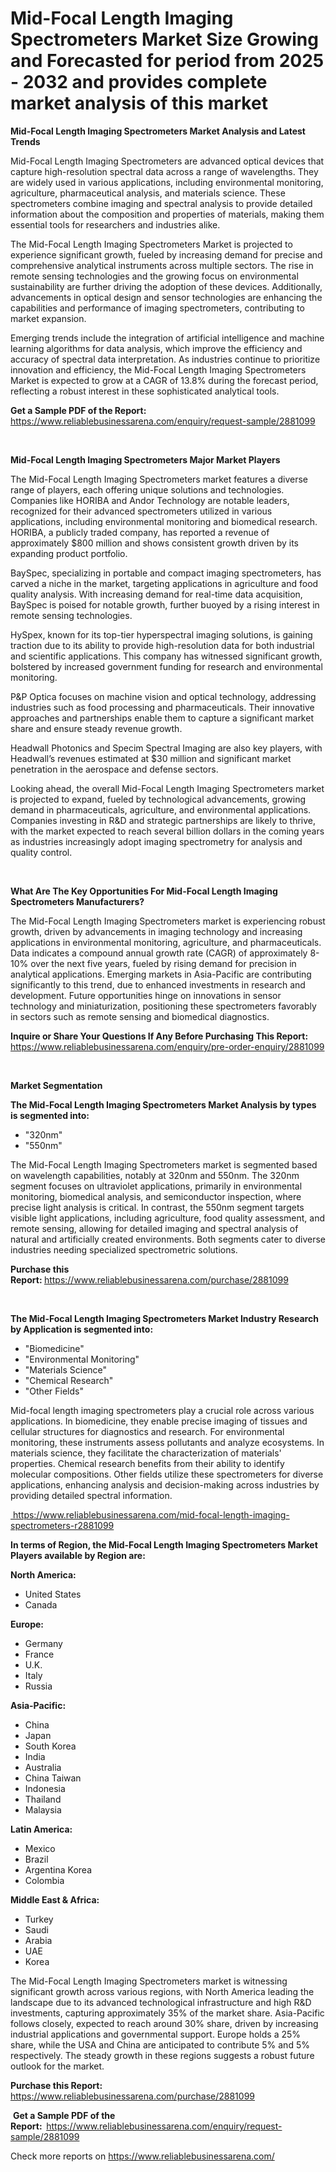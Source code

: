 <p><h1>Mid-Focal Length Imaging Spectrometers Market Size Growing and Forecasted for period from 2025 - 2032 and provides complete market analysis of this market</h1></p><p><strong>Mid-Focal Length Imaging Spectrometers Market Analysis and Latest Trends</strong></p>
<p><p>Mid-Focal Length Imaging Spectrometers are advanced optical devices that capture high-resolution spectral data across a range of wavelengths. They are widely used in various applications, including environmental monitoring, agriculture, pharmaceutical analysis, and materials science. These spectrometers combine imaging and spectral analysis to provide detailed information about the composition and properties of materials, making them essential tools for researchers and industries alike.</p><p>The Mid-Focal Length Imaging Spectrometers Market is projected to experience significant growth, fueled by increasing demand for precise and comprehensive analytical instruments across multiple sectors. The rise in remote sensing technologies and the growing focus on environmental sustainability are further driving the adoption of these devices. Additionally, advancements in optical design and sensor technologies are enhancing the capabilities and performance of imaging spectrometers, contributing to market expansion.</p><p>Emerging trends include the integration of artificial intelligence and machine learning algorithms for data analysis, which improve the efficiency and accuracy of spectral data interpretation. As industries continue to prioritize innovation and efficiency, the Mid-Focal Length Imaging Spectrometers Market is expected to grow at a CAGR of 13.8% during the forecast period, reflecting a robust interest in these sophisticated analytical tools.</p></p>
<p><strong>Get a Sample PDF of the Report:&nbsp;</strong> <a href="https://www.reliablebusinessarena.com/enquiry/request-sample/2881099?utm_campaign=3262&utm_medium=2&utm_source=Github&utm_content=ia&utm_term=12032025&utm_id=mid-focal-length-imaging-spectrometers">https://www.reliablebusinessarena.com/enquiry/request-sample/2881099</a></p>
<p>&nbsp;</p>
<p><strong>Mid-Focal Length Imaging Spectrometers Major Market Players</strong></p>
<p><p>The Mid-Focal Length Imaging Spectrometers market features a diverse range of players, each offering unique solutions and technologies. Companies like HORIBA and Andor Technology are notable leaders, recognized for their advanced spectrometers utilized in various applications, including environmental monitoring and biomedical research. HORIBA, a publicly traded company, has reported a revenue of approximately $800 million and shows consistent growth driven by its expanding product portfolio.</p><p>BaySpec, specializing in portable and compact imaging spectrometers, has carved a niche in the market, targeting applications in agriculture and food quality analysis. With increasing demand for real-time data acquisition, BaySpec is poised for notable growth, further buoyed by a rising interest in remote sensing technologies.</p><p>HySpex, known for its top-tier hyperspectral imaging solutions, is gaining traction due to its ability to provide high-resolution data for both industrial and scientific applications. This company has witnessed significant growth, bolstered by increased government funding for research and environmental monitoring.</p><p>P&P Optica focuses on machine vision and optical technology, addressing industries such as food processing and pharmaceuticals. Their innovative approaches and partnerships enable them to capture a significant market share and ensure steady revenue growth.</p><p>Headwall Photonics and Specim Spectral Imaging are also key players, with Headwall’s revenues estimated at $30 million and significant market penetration in the aerospace and defense sectors.</p><p>Looking ahead, the overall Mid-Focal Length Imaging Spectrometers market is projected to expand, fueled by technological advancements, growing demand in pharmaceuticals, agriculture, and environmental applications. Companies investing in R&D and strategic partnerships are likely to thrive, with the market expected to reach several billion dollars in the coming years as industries increasingly adopt imaging spectrometry for analysis and quality control.</p></p>
<p>&nbsp;</p>
<p><strong>What Are The Key Opportunities For Mid-Focal Length Imaging Spectrometers Manufacturers?</strong></p>
<p><p>The Mid-Focal Length Imaging Spectrometers market is experiencing robust growth, driven by advancements in imaging technology and increasing applications in environmental monitoring, agriculture, and pharmaceuticals. Data indicates a compound annual growth rate (CAGR) of approximately 8-10% over the next five years, fueled by rising demand for precision in analytical applications. Emerging markets in Asia-Pacific are contributing significantly to this trend, due to enhanced investments in research and development. Future opportunities hinge on innovations in sensor technology and miniaturization, positioning these spectrometers favorably in sectors such as remote sensing and biomedical diagnostics.</p></p>
<p><strong>Inquire or Share Your Questions If Any Before Purchasing This Report:</strong> <a href="https://www.reliablebusinessarena.com/enquiry/pre-order-enquiry/2881099?utm_campaign=3262&utm_medium=2&utm_source=Github&utm_content=ia&utm_term=12032025&utm_id=mid-focal-length-imaging-spectrometers">https://www.reliablebusinessarena.com/enquiry/pre-order-enquiry/2881099</a></p>
<p>&nbsp;</p>
<p><strong>Market Segmentation</strong></p>
<p><strong>The Mid-Focal Length Imaging Spectrometers Market Analysis by types is segmented into:</strong></p>
<p><ul><li>"320nm"</li><li>"550nm"</li></ul></p>
<p><p>The Mid-Focal Length Imaging Spectrometers market is segmented based on wavelength capabilities, notably at 320nm and 550nm. The 320nm segment focuses on ultraviolet applications, primarily in environmental monitoring, biomedical analysis, and semiconductor inspection, where precise light analysis is critical. In contrast, the 550nm segment targets visible light applications, including agriculture, food quality assessment, and remote sensing, allowing for detailed imaging and spectral analysis of natural and artificially created environments. Both segments cater to diverse industries needing specialized spectrometric solutions.</p></p>
<p><strong>Purchase this Report:&nbsp;</strong><a href="https://www.reliablebusinessarena.com/purchase/2881099?utm_campaign=3262&utm_medium=2&utm_source=Github&utm_content=ia&utm_term=12032025&utm_id=mid-focal-length-imaging-spectrometers">https://www.reliablebusinessarena.com/purchase/2881099</a></p>
<p>&nbsp;</p>
<p><strong>The Mid-Focal Length Imaging Spectrometers Market Industry Research by Application is segmented into:</strong></p>
<p><ul><li>"Biomedicine"</li><li>"Environmental Monitoring"</li><li>"Materials Science"</li><li>"Chemical Research"</li><li>"Other Fields"</li></ul></p>
<p><p>Mid-focal length imaging spectrometers play a crucial role across various applications. In biomedicine, they enable precise imaging of tissues and cellular structures for diagnostics and research. For environmental monitoring, these instruments assess pollutants and analyze ecosystems. In materials science, they facilitate the characterization of materials' properties. Chemical research benefits from their ability to identify molecular compositions. Other fields utilize these spectrometers for diverse applications, enhancing analysis and decision-making across industries by providing detailed spectral information.</p></p>
<p><a href="https://www.reliablebusinessarena.com/mid-focal-length-imaging-spectrometers-r2881099?utm_campaign=3262&utm_medium=2&utm_source=Github&utm_content=ia&utm_term=12032025&utm_id=mid-focal-length-imaging-spectrometers">&nbsp;https://www.reliablebusinessarena.com/mid-focal-length-imaging-spectrometers-r2881099</a></p>
<p><strong>In terms of Region, the Mid-Focal Length Imaging Spectrometers Market Players available by Region are:</strong></p>
<p>
    <p> <strong> North America: </strong>
        <ul>
            <li>United States</li>
            <li>Canada</li>
        </ul>
        </p> 
    <p> <strong> Europe: </strong>
        <ul>
            <li>Germany</li>
            <li>France</li>
            <li>U.K.</li>
            <li>Italy</li>
            <li>Russia</li>
        </ul>
        </p> 
    <p> <strong> Asia-Pacific: </strong>
        <ul>
            <li>China</li>
            <li>Japan</li>
            <li>South Korea</li>
            <li>India</li>
            <li>Australia</li>
            <li>China Taiwan</li>
            <li>Indonesia</li>
            <li>Thailand</li>
            <li>Malaysia</li>
        </ul>
        </p> 
    <p> <strong> Latin America: </strong>
        <ul>
            <li>Mexico</li>
            <li>Brazil</li>
            <li>Argentina Korea</li>
            <li>Colombia</li>
        </ul>
        </p> 
    <p> <strong> Middle East & Africa: </strong>
        <ul>
            <li>Turkey</li>
            <li>Saudi</li>
            <li>Arabia</li>
            <li>UAE</li>
            <li>Korea</li>
        </ul>
    </p>
    </p>
<p><p>The Mid-Focal Length Imaging Spectrometers market is witnessing significant growth across various regions, with North America leading the landscape due to its advanced technological infrastructure and high R&D investments, capturing approximately 35% of the market share. Asia-Pacific follows closely, expected to reach around 30% share, driven by increasing industrial applications and governmental support. Europe holds a 25% share, while the USA and China are anticipated to contribute 5% and 5% respectively. The steady growth in these regions suggests a robust future outlook for the market.</p></p>
<p><strong>Purchase this Report: </strong><a href="https://www.reliablebusinessarena.com/purchase/2881099?utm_campaign=3262&utm_medium=2&utm_source=Github&utm_content=ia&utm_term=12032025&utm_id=mid-focal-length-imaging-spectrometers">https://www.reliablebusinessarena.com/purchase/2881099</a></p>
<p>&nbsp;<strong>Get a Sample PDF of the Report:&nbsp;&nbsp;</strong><a href="https://www.reliablebusinessarena.com/enquiry/request-sample/2881099?utm_campaign=3262&utm_medium=2&utm_source=Github&utm_content=ia&utm_term=12032025&utm_id=mid-focal-length-imaging-spectrometers">https://www.reliablebusinessarena.com/enquiry/request-sample/2881099</a></p>
<p><strong></strong></p>
<p>Check more reports on <a href="https://www.reliablebusinessarena.com/?utm_campaign=3262&utm_medium=2&utm_source=Github&utm_content=ia&utm_term=12032025&utm_id=mid-focal-length-imaging-spectrometers">https://www.reliablebusinessarena.com/</a></p>